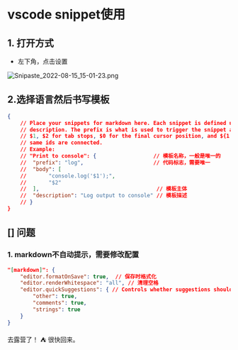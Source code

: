 # vscode snippet使用

## 1. 打开方式

+ 左下角，点击设置

![Snipaste_2022-08-15_15-01-23.png](https://gitcode.net/archive/images/-/raw/master/Snipaste_2022-08-15_15-01-23.png)


## 2.选择语言然后书写模板

```json
{
    // Place your snippets for markdown here. Each snippet is defined under a snippet name and has a prefix, body and 
    // description. The prefix is what is used to trigger the snippet and the body will be expanded and inserted. Possible variables are:
    // $1, $2 for tab stops, $0 for the final cursor position, and ${1:label}, ${2:another} for placeholders. Placeholders with the 
    // same ids are connected.
    // Example:
    // "Print to console": {                  // 模板名称，一般是唯一的
    //  "prefix": "log",                      // 代码标志，需要唯一
    //  "body": [
    //       "console.log('$1');",
    //       "$2"
    //  ],                                     // 模板主体
    //  "description": "Log output to console" // 模板描述 
    // }
}
```
           
## [] 问题

### 1. markdown不自动提示，需要修改配置
```json
"[markdown]": {
    "editor.formatOnSave": true,  // 保存时格式化
    "editor.renderWhitespace": "all", // 清理空格
    "editor.quickSuggestions": { // Controls whether suggestions should automatically show up while typing. 
        "other": true,
        "comments": true,
        "strings": true
    } 
}
```

去露营了！ :tent: 很快回来。

